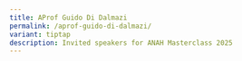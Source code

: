 ```yaml
---
title: AProf Guido Di Dalmazi
permalink: /aprof-guido-di-dalmazi/
variant: tiptap
description: Invited speakers for ANAH Masterclass 2025
---
```

